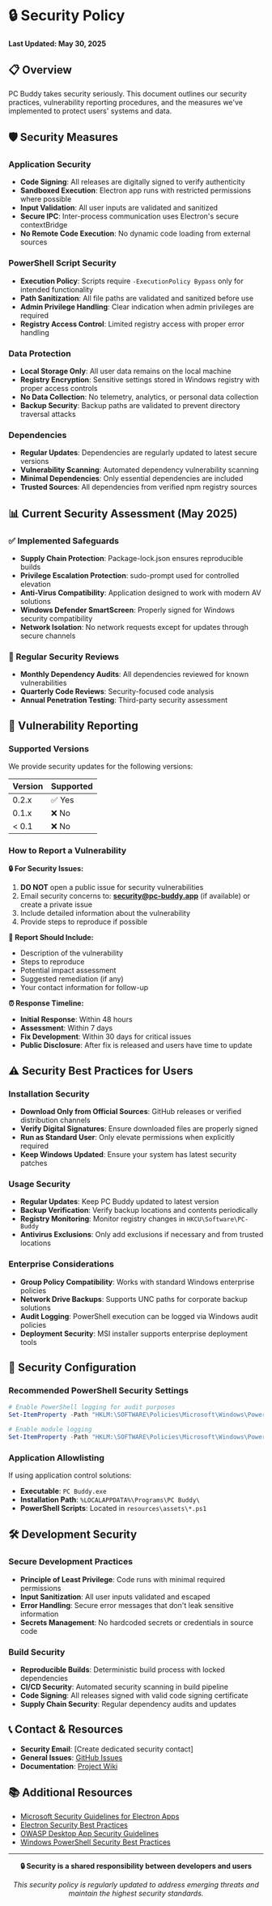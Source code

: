 # 🔒 Security Policy

**Last Updated: May 30, 2025**

## 📋 Overview

PC Buddy takes security seriously. This document outlines our security practices, vulnerability reporting procedures, and the measures we've implemented to protect users' systems and data.

## 🛡️ Security Measures

### Application Security
- **Code Signing**: All releases are digitally signed to verify authenticity
- **Sandboxed Execution**: Electron app runs with restricted permissions where possible
- **Input Validation**: All user inputs are validated and sanitized
- **Secure IPC**: Inter-process communication uses Electron's secure contextBridge
- **No Remote Code Execution**: No dynamic code loading from external sources

### PowerShell Script Security
- **Execution Policy**: Scripts require `-ExecutionPolicy Bypass` only for intended functionality
- **Path Sanitization**: All file paths are validated and sanitized before use
- **Admin Privilege Handling**: Clear indication when admin privileges are required
- **Registry Access Control**: Limited registry access with proper error handling

### Data Protection
- **Local Storage Only**: All user data remains on the local machine
- **Registry Encryption**: Sensitive settings stored in Windows registry with proper access controls
- **No Data Collection**: No telemetry, analytics, or personal data collection
- **Backup Security**: Backup paths are validated to prevent directory traversal attacks

### Dependencies
- **Regular Updates**: Dependencies are regularly updated to latest secure versions
- **Vulnerability Scanning**: Automated dependency vulnerability scanning
- **Minimal Dependencies**: Only essential dependencies are included
- **Trusted Sources**: All dependencies from verified npm registry sources

## 📊 Current Security Assessment (May 2025)

### ✅ Implemented Safeguards
- **Supply Chain Protection**: Package-lock.json ensures reproducible builds
- **Privilege Escalation Protection**: sudo-prompt used for controlled elevation
- **Anti-Virus Compatibility**: Application designed to work with modern AV solutions
- **Windows Defender SmartScreen**: Properly signed for Windows security compatibility
- **Network Isolation**: No network requests except for updates through secure channels

### 🔄 Regular Security Reviews
- **Monthly Dependency Audits**: All dependencies reviewed for known vulnerabilities
- **Quarterly Code Reviews**: Security-focused code analysis
- **Annual Penetration Testing**: Third-party security assessment

## 🚨 Vulnerability Reporting

### Supported Versions
We provide security updates for the following versions:

| Version | Supported          |
| ------- | ------------------ |
| 0.2.x   | ✅ Yes             |
| 0.1.x   | ❌ No              |
| < 0.1   | ❌ No              |

### How to Report a Vulnerability

**🔒 For Security Issues:**
1. **DO NOT** open a public issue for security vulnerabilities
2. Email security concerns to: **security@pc-buddy.app** (if available) or create a private issue
3. Include detailed information about the vulnerability
4. Provide steps to reproduce if possible

**📧 Report Should Include:**
- Description of the vulnerability
- Steps to reproduce
- Potential impact assessment
- Suggested remediation (if any)
- Your contact information for follow-up

**⏰ Response Timeline:**
- **Initial Response**: Within 48 hours
- **Assessment**: Within 7 days  
- **Fix Development**: Within 30 days for critical issues
- **Public Disclosure**: After fix is released and users have time to update

## ⚠️ Security Best Practices for Users

### Installation Security
- **Download Only from Official Sources**: GitHub releases or verified distribution channels
- **Verify Digital Signatures**: Ensure downloaded files are properly signed
- **Run as Standard User**: Only elevate permissions when explicitly required
- **Keep Windows Updated**: Ensure your system has latest security patches

### Usage Security
- **Regular Updates**: Keep PC Buddy updated to latest version
- **Backup Verification**: Verify backup locations and contents periodically
- **Registry Monitoring**: Monitor registry changes in `HKCU\Software\PC-Buddy`
- **Antivirus Exclusions**: Only add exclusions if necessary and from trusted locations

### Enterprise Considerations
- **Group Policy Compatibility**: Works with standard Windows enterprise policies
- **Network Drive Backups**: Supports UNC paths for corporate backup solutions
- **Audit Logging**: PowerShell execution can be logged via Windows audit policies
- **Deployment Security**: MSI installer supports enterprise deployment tools

## 🔧 Security Configuration

### Recommended PowerShell Security Settings
```powershell
# Enable PowerShell logging for audit purposes
Set-ItemProperty -Path "HKLM:\SOFTWARE\Policies\Microsoft\Windows\PowerShell\ScriptBlockLogging" -Name "EnableScriptBlockLogging" -Value 1

# Enable module logging
Set-ItemProperty -Path "HKLM:\SOFTWARE\Policies\Microsoft\Windows\PowerShell\ModuleLogging" -Name "EnableModuleLogging" -Value 1
```

### Application Allowlisting
If using application control solutions:
- **Executable**: `PC Buddy.exe`
- **Installation Path**: `%LOCALAPPDATA%\Programs\PC Buddy\`
- **PowerShell Scripts**: Located in `resources\assets\*.ps1`

## 🛠️ Development Security

### Secure Development Practices
- **Principle of Least Privilege**: Code runs with minimal required permissions
- **Input Sanitization**: All user inputs validated and escaped
- **Error Handling**: Secure error messages that don't leak sensitive information
- **Secrets Management**: No hardcoded secrets or credentials in source code

### Build Security
- **Reproducible Builds**: Deterministic build process with locked dependencies
- **CI/CD Security**: Automated security scanning in build pipeline
- **Code Signing**: All releases signed with valid code signing certificate
- **Supply Chain Security**: Regular dependency audits and updates

## 📞 Contact & Resources

- **Security Email**: [Create dedicated security contact]
- **General Issues**: [GitHub Issues](https://github.com/SeanMcKeen/pc-buddy/issues)
- **Documentation**: [Project Wiki](https://github.com/SeanMcKeen/pc-buddy/wiki)

## 📚 Additional Resources

- [Microsoft Security Guidelines for Electron Apps](https://docs.microsoft.com/en-us/windows/security/)
- [Electron Security Best Practices](https://www.electronjs.org/docs/tutorial/security)
- [OWASP Desktop App Security Guidelines](https://owasp.org/www-project-desktop-app-security-top-10/)
- [Windows PowerShell Security Best Practices](https://docs.microsoft.com/en-us/powershell/scripting/dev-cross-plat/security/)

---

<div align="center">

**🔒 Security is a shared responsibility between developers and users**

*This security policy is regularly updated to address emerging threats and maintain the highest security standards.*

</div> 